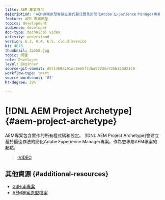 ```yaml
---
title: AEM 專案原型
description: 'AEM專案原型會建立基於最佳實務的簡化Adobe Experience Manager專案，作為您專屬AEM專案的起點。 '
feature: AEM 專案原型
topics: development
audience: developer
doc-type: technical video
activity: understand
version: 6.3, 6.4, 6.5, cloud-service
kt: 4675
thumbnail: 32550.jpg
topic: 開發
role: Developer
level: Beginner
source-git-commit: d9714b9a291ec3ee5f3dba9723de72bb120d2149
workflow-type: tm+mt
source-wordcount: '81'
ht-degree: 28%

---
```



# [!DNL AEM Project Archetype] {#aem-project-archetype}

AEM專案包含實作的所有程式碼和設定。 [!DNL AEM Project Archetype]會建立基於最佳作法的簡化Adobe Experience Manager專案，作為您專屬AEM專案的起點。

>[!VIDEO](https://video.tv.adobe.com/v/32550/?quality=12&learn=on)

## 其他資源 {#additional-resources}

* [GitHub專案](https://github.com/adobe/aem-project-archetype)
* [AEM專案原型檔案](https://docs.adobe.com/content/help/zh-Hant/experience-manager-core-components/using/developing/archetype/overview.html)
